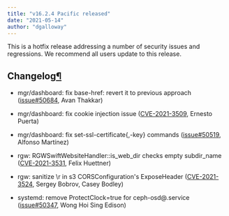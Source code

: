```yaml
---
title: "v16.2.4 Pacific released"
date: "2021-05-14"
author: "dgalloway"
---
```


This is a hotfix release addressing a number of security issues and regressions. We recommend all users update to this release.

  
  

## Changelog[¶](#changelog "Permalink to this headline")

- mgr/dashboard: fix base-href: revert it to previous approach ([issue#50684](https://tracker.ceph.com/issues/50684), Avan Thakkar)
    
- mgr/dashboard: fix cookie injection issue ([CVE-2021-3509](https://docs.ceph.com/en/latest/security/CVE-2021-3509), Ernesto Puerta)
    
- mgr/dashboard: fix set-ssl-certificate{,-key} commands ([issue#50519](https://tracker.ceph.com/issues/50519), Alfonso Martínez)
    
- rgw: RGWSwiftWebsiteHandler::is\_web\_dir checks empty subdir\_name ([CVE-2021-3531](https://docs.ceph.com/en/latest/security/CVE-2021-3531), Felix Huettner)
    
- rgw: sanitize \\r in s3 CORSConfiguration's ExposeHeader ([CVE-2021-3524](https://docs.ceph.com/en/latest/security/CVE-2021-3524), Sergey Bobrov, Casey Bodley)
    
- systemd: remove ProtectClock=true for ceph-osd@.service ([issue#50347](https://tracker.ceph.com/issues/50347), Wong Hoi Sing Edison)
